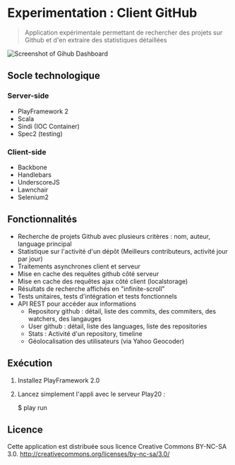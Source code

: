 # Experimentation : Client GitHub

> Application expérimentale permettant de rechercher des projets sur Github et d'en extraire des statistiques détaillées

![Screenshot of Gihub Dashboard](http://up.studio-dev.fr/_/capturedcran20120421225940.png)

## Socle technologique

### Server-side 

* PlayFramework 2 
* Scala
* Sindi (IOC Container)
* Spec2 (testing)

### Client-side

* Backbone
* Handlebars
* UnderscoreJS
* Lawnchair
* Selenium2

## Fonctionnalités

* Recherche de projets Github avec plusieurs critères : nom, auteur, language principal
* Statistique sur l'activité d'un dépôt (Meilleurs contributeurs, activité jour par jour)
* Traitements asynchrones client et serveur
* Mise en cache des requêtes github côté serveur
* Mise en cache des requêtes ajax côté client (localstorage)
* Résultats de recherche affichés en "infinite-scroll"
* Tests unitaires, tests d'intégration et tests fonctionnels
* API REST pour accéder aux informations
  * Repository github : détail, liste des commits, des commiters, des watchers, des langauges
  * User github : détail, liste des languages, liste des repositories
  * Stats : Activité d'un repository, timeline
  * Géolocalisation des utilisateurs (via Yahoo Geocoder)

## Exécution

1. Installez PlayFramework 2.0 

2. Lancez simplement l'appli avec le serveur Play20 :

    $ play run

## Licence

Cette application est distribuée sous licence Creative Commons BY-NC-SA 3.0.
http://creativecommons.org/licenses/by-nc-sa/3.0/

